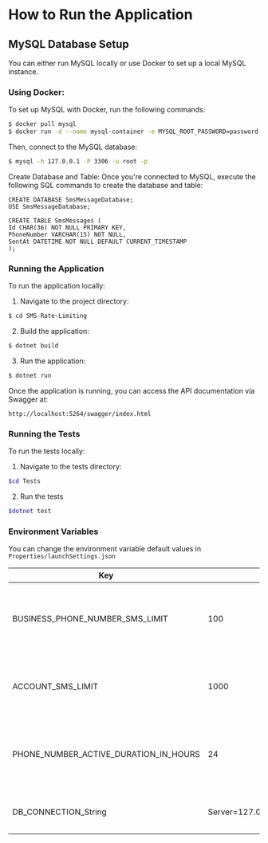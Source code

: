 # How to Run the Application

## MySQL Database Setup

You can either run MySQL locally or use Docker to set up a local MySQL instance.

### Using Docker:
To set up MySQL with Docker, run the following commands:

```bash
$ docker pull mysql
$ docker run -d --name mysql-container -e MYSQL_ROOT_PASSWORD=password -p 3306:3306 mysql:latest
```
Then, connect to the MySQL database:
```bash
$ mysql -h 127.0.0.1 -P 3306 -u root -p
```
Create Database and Table:
Once you're connected to MySQL, execute the following SQL commands to create the database and table:
```mysql
CREATE DATABASE SmsMessageDatabase;
USE SmsMessageDatabase;

CREATE TABLE SmsMessages (
Id CHAR(36) NOT NULL PRIMARY KEY,
PhoneNumber VARCHAR(15) NOT NULL,
SentAt DATETIME NOT NULL DEFAULT CURRENT_TIMESTAMP
);
```
### Running the Application
To run the application locally:
1. Navigate to the project directory:
```bash
$ cd SMS-Rate-Limiting
```
2. Build the application:
```bash
$ dotnet build
```
3. Run the application:
```bash
$ dotnet run
```
Once the application is running, you can access the API documentation via Swagger at:
```
http://localhost:5264/swagger/index.html
```

### Running the Tests
To run the tests locally:
1. Navigate to the tests directory:
```bash
$cd Tests
```
2. Run the tests
```bash
$dotnet test
```

### Environment Variables
You can change the environment variable default values in `Properties/launchSettings.json`

| Key                                            | Default Value                                                                       | Description                                                            |
|------------------------------------------------|-------------------------------------------------------------------------------------|------------------------------------------------------------------------|
| BUSINESS_PHONE_NUMBER_SMS_LIMIT                | 100                                                                                 | Maximum number of SMS messages allowed per phone number.               |
| ACCOUNT_SMS_LIMIT                              | 1000                                                                                | Maximum number of SMS messages allowed per account.                    |
| PHONE_NUMBER_ACTIVE_DURATION_IN_HOURS          | 24                                                                                  | Duration (in hours) for which a phone number remains active.           |
| DB_CONNECTION_String                           | Server=127.0.0.1;Port=3306;Database=SmsMessageDatabase;User=root;Password=password; | Connection string to the MySQL database.                               |
